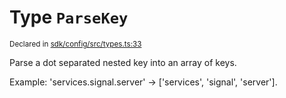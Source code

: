 # Type `ParseKey`
<sub>Declared in [sdk/config/src/types.ts:33](https://github.com/dxos/dxos/blob/235256b25/packages/sdk/config/src/types.ts#L33)</sub>


Parse a dot separated nested key into an array of keys.

Example: 'services.signal.server' -> ['services', 'signal', 'server'].




